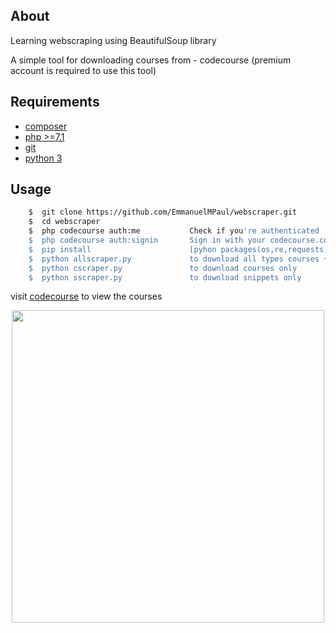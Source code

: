 ## About

<p align="left">Learning webscraping using BeautifulSoup library</p>
<p align="left">A simple tool for  
downloading courses from - codecourse (premium account is required to use this tool)
</P>

## Requirements
- [composer](https://getcomposer.org/) 
- [php >=7.1](https://github.com/php/php-src/releases)
- [git](https://git-scm.com)
- [python 3 ](https://www.python.org/downloads)  

## Usage

```bash
    $  git clone https://github.com/EmmanuelMPaul/webscraper.git
    $  cd webscraper
    $  php codecourse auth:me           Check if you're authenticated
    $  php codecourse auth:signin       Sign in with your codecourse.com credentials
    $  pip install                      [pyhon packages(os,re,requests,BeautifulSoup)]
    $  python allscraper.py             to download all types courses + snippet
    $  python cscraper.py               to download courses only
    $  python sscraper.py               to download snippets only
```
visit [codecourse](https://codecourse.com) to view the courses

<p align="center"><img src="https://repository-images.githubusercontent.com/206791420/546e5980-d0ca-11e9-9e2a-9b920b7a8304" width="500"></p>
